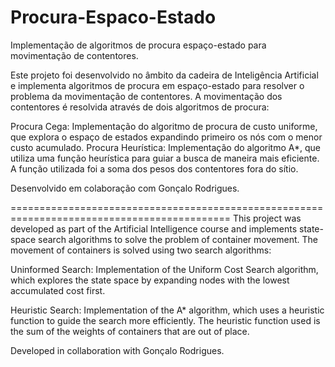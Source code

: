 # Procura-Espaco-Estado
Implementação de algoritmos de procura espaço-estado para movimentação de contentores.

Este projeto foi desenvolvido no âmbito da cadeira de Inteligência Artificial e implementa algoritmos de procura em espaço-estado para resolver o problema da movimentação de contentores. A movimentação dos contentores é resolvida através de dois algoritmos de procura:

  Procura Cega: Implementação do algoritmo de procura de custo uniforme, que explora o espaço de estados expandindo primeiro os nós com o menor custo acumulado.
  Procura Heurística: Implementação do algoritmo A*, que utiliza uma função heurística para guiar a busca de maneira mais eficiente. A função utilizada foi a soma dos pesos dos contentores fora do sítio.


Desenvolvido em colaboração com Gonçalo Rodrigues.


============================================================================================
This project was developed as part of the Artificial Intelligence course and implements state-space search algorithms to solve the problem of container movement. The movement of containers is solved using two search algorithms:

Uninformed Search: Implementation of the Uniform Cost Search algorithm, which explores the state space by expanding nodes with the lowest accumulated cost first.

Heuristic Search: Implementation of the A* algorithm, which uses a heuristic function to guide the search more efficiently. The heuristic function used is the sum of the weights of containers that are out of place.

Developed in collaboration with Gonçalo Rodrigues.

